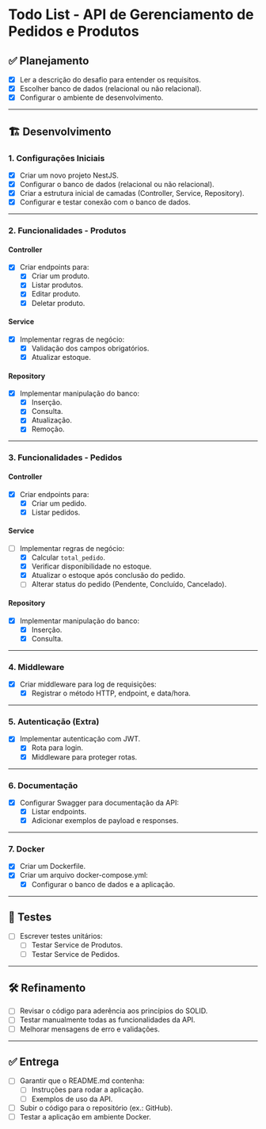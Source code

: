 # Todo List - API de Gerenciamento de Pedidos e Produtos

## ✅ Planejamento
- [x] Ler a descrição do desafio para entender os requisitos.
- [x] Escolher banco de dados (relacional ou não relacional).
- [x] Configurar o ambiente de desenvolvimento.

---

## 🏗️ Desenvolvimento

### **1. Configurações Iniciais**
- [x] Criar um novo projeto NestJS.
- [x] Configurar o banco de dados (relacional ou não relacional).
- [x] Criar a estrutura inicial de camadas (Controller, Service, Repository).
- [x] Configurar e testar conexão com o banco de dados.

---

### **2. Funcionalidades - Produtos**
#### **Controller**
- [x] Criar endpoints para:
  - [x] Criar um produto.
  - [x] Listar produtos.
  - [x] Editar produto.
  - [x] Deletar produto.

#### **Service**
- [x] Implementar regras de negócio:
  - [x] Validação dos campos obrigatórios.
  - [x] Atualizar estoque.
  
#### **Repository**
- [x] Implementar manipulação do banco:
  - [x] Inserção.
  - [x] Consulta.
  - [x] Atualização.
  - [x] Remoção.

---

### **3. Funcionalidades - Pedidos**
#### **Controller**
- [x] Criar endpoints para:
  - [x] Criar um pedido.
  - [x] Listar pedidos.

#### **Service**
- [ ] Implementar regras de negócio:
  - [x] Calcular `total_pedido`.
  - [x] Verificar disponibilidade no estoque.
  - [x] Atualizar o estoque após conclusão do pedido.
  - [ ] Alterar status do pedido (Pendente, Concluído, Cancelado).

#### **Repository**
- [x] Implementar manipulação do banco:
  - [x] Inserção.
  - [x] Consulta.

---

### **4. Middleware**
- [x] Criar middleware para log de requisições:
  - [x] Registrar o método HTTP, endpoint, e data/hora.

---

### **5. Autenticação (Extra)**
- [x] Implementar autenticação com JWT.
  - [x] Rota para login.
  - [x] Middleware para proteger rotas.

---

### **6. Documentação**
- [x] Configurar Swagger para documentação da API:
  - [x] Listar endpoints.
  - [x] Adicionar exemplos de payload e responses.

---

### **7. Docker**
- [x] Criar um Dockerfile.
- [x] Criar um arquivo docker-compose.yml:
  - [x] Configurar o banco de dados e a aplicação.

---

## 🧪 Testes
- [ ] Escrever testes unitários:
  - [ ] Testar Service de Produtos.
  - [ ] Testar Service de Pedidos.

---

## 🛠️ Refinamento
- [ ] Revisar o código para aderência aos princípios do SOLID.
- [ ] Testar manualmente todas as funcionalidades da API.
- [ ] Melhorar mensagens de erro e validações.

---

## ✅ Entrega
- [ ] Garantir que o README.md contenha:
  - [ ] Instruções para rodar a aplicação.
  - [ ] Exemplos de uso da API.
- [ ] Subir o código para o repositório (ex.: GitHub).
- [ ] Testar a aplicação em ambiente Docker.
